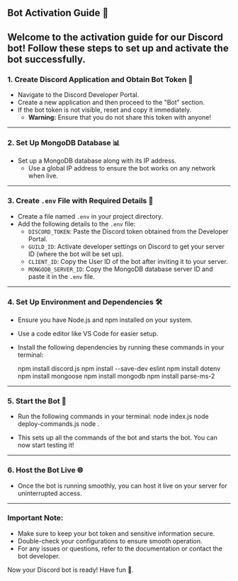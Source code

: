 ## Bot Activation Guide 🤖

Welcome to the activation guide for our Discord bot! Follow these steps to set up and activate the bot successfully.
---
### 1. Create Discord Application and Obtain Bot Token 🔑

- Navigate to the Discord Developer Portal.
- Create a new application and then proceed to the "Bot" section.
- If the bot token is not visible, reset and copy it immediately.
  - **Warning:** Ensure that you do not share this token with anyone!

---
### 2. Set Up MongoDB Database 📊

- Set up a MongoDB database along with its IP address.
  - Use a global IP address to ensure the bot works on any network when live.

---
### 3. Create `.env` File with Required Details 📝

- Create a file named `.env` in your project directory.
- Add the following details to the `.env` file:
  - `DISCORD_TOKEN`: Paste the Discord token obtained from the Developer Portal.
  - `GUILD_ID`: Activate developer settings on Discord to get your server ID (where the bot will be set up).
  - `CLIENT_ID`: Copy the User ID of the bot after inviting it to your server.
  - `MONGODB_SERVER_ID`: Copy the MongoDB database server ID and paste it in the `.env` file.

---
### 4. Set Up Environment and Dependencies 🛠️

- Ensure you have Node.js and npm installed on your system.
- Use a code editor like VS Code for easier setup.
- Install the following dependencies by running these commands in your terminal:

  npm install discord.js
  npm install --save-dev eslint
  npm install dotenv
  npm install mongoose
  npm install mongodb
  npm install parse-ms-2

---
### 5. Start the Bot 🚀

- Run the following commands in your terminal:
  node index.js
  node deploy-commands.js
  node .

- This sets up all the commands of the bot and starts the bot. You can now start testing it!

---
### 6. Host the Bot Live 🌐

- Once the bot is running smoothly, you can host it live on your server for uninterrupted access.

---
### Important Note:
- Make sure to keep your bot token and sensitive information secure.
- Double-check your configurations to ensure smooth operation.
- For any issues or questions, refer to the documentation or contact the bot developer.

Now your Discord bot is ready! Have fun 🎉.
